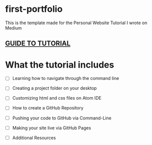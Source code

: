 # first-portfolio

This is the template made for the Personal Website Tutorial I wrote on Medium

## <a href = "https://medium.com/@mpara/how-to-make-your-first-portfolio-hosted-on-github-1e5940853fcc"> GUIDE TO TUTORIAL </a>
# What the tutorial includes
- [ ] Learning how to navigate through the command line
- [ ] Creating a project folder on your desktop
- [ ] Customizing html and css files on Atom IDE
- [ ] How to create a GitHub Repository
- [ ] Pushing your code to GitHub via Command-Line
- [ ] Making your site live via GitHub Pages
- [ ] Additional Resources 


